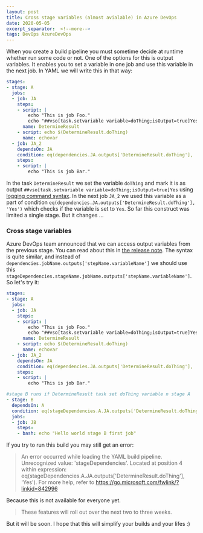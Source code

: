 ```yaml
---
layout: post
title: Cross stage variables (almost avialable) in Azure DevOps
date: 2020-05-05
excerpt_separator:  <!--more-->
tags: DevOps AzureDevOps
---
```


When you create a build pipeline you must sometime decide at runtime whether run some code or not. One of the options for this is output variables. It enables you to set a variable in one job and use this variable in the next job. In YAML we will write this in that way:

```yaml
stages:
- stage: A
  jobs:
  - job: JA
    steps:
    - script: |
        echo "This is job Foo."
        echo "##vso[task.setvariable variable=doThing;isOutput=true]Yes" #The variable doThing is set to true
      name: DetermineResult
    - script: echo $(DetermineResult.doThing)
      name: echovar
  - job: JA_2
    dependsOn: JA
    condition: eq(dependencies.JA.outputs['DetermineResult.doThing'], 'Yes')
    steps:
    - script: |
        echo "This is job Bar."
```

<!--more-->

In the task `DetermineResult` we set the variable `doThing` and mark it is as output `##vso[task.setvariable variable=doThing;isOutput=true]Yes` using [logging command syntax](https://docs.microsoft.com/en-us/azure/devops/pipelines/scripts/logging-commands?view=azure-devops&tabs=bash). In the next job `JA_2` we used this variable as a part of condition `eq(dependencies.JA.outputs['DetermineResult.doThing'], 'Yes')` which checks if the variable is set to `Yes`. So far this construct was limited a single stage. But it changes ...

### Cross stage variables

Azure DevOps team announced that we can access output variables from the previous stage. You can read about this in [the release note](https://docs.microsoft.com/en-us/azure/devops/release-notes/2020/sprint-168-update#azure-pipelines-1). The syntax is quite similar, and instead of `dependencies.jobName.outputs['stepName.variableName']` we should use this `stageDependencies.stageName.jobName.outputs['stepName.variableName']`. So let's try it:

```yaml
stages:
- stage: A
  jobs:
  - job: JA
    steps:
    - script: |
        echo "This is job Foo."
        echo "##vso[task.setvariable variable=doThing;isOutput=true]Yes" #The variable doThing is set to true
      name: DetermineResult
    - script: echo $(DetermineResult.doThing)
      name: echovar
  - job: JA_2
    dependsOn: JA
    condition: eq(dependencies.JA.outputs['DetermineResult.doThing'], 'Yes')
    steps:
    - script: |
        echo "This is job Bar."

#stage B runs if DetermineResult task set doThing variable n stage A
- stage: B
  dependsOn: A
  condition: eq(stageDependencies.A.JA.outputs['DetermineResult.doThing'], 'Yes') #map doThing and check if true
  jobs:
  - job: JB
    steps:
    - bash: echo "Hello world stage B first job"
```

If you try to run this build you may still get an error:

> An error occurred while loading the YAML build pipeline. Unrecognized value: 'stageDependencies'. Located at position 4 within expression: eq(stageDependencies.A.JA.outputs['DetermineResult.doThing'], 'Yes'). For more help, refer to https://go.microsoft.com/fwlink/?linkid=842996

Because this is not available for everyone yet.

> These features will roll out over the next two to three weeks.

But it will be soon. I hope that this will simplify your builds and your lifes :)
